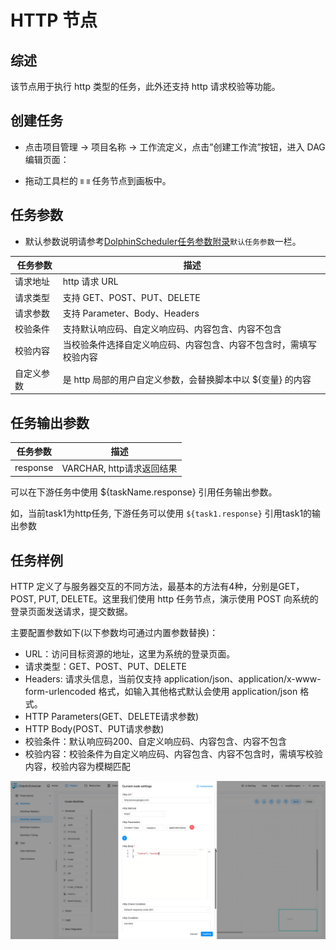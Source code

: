 # HTTP 节点

## 综述

该节点用于执行 http 类型的任务，此外还支持 http 请求校验等功能。

## 创建任务

- 点击项目管理 -> 项目名称 -> 工作流定义，点击”创建工作流”按钮，进入 DAG 编辑页面：

- 拖动工具栏的 <img src="../../../../img/tasks/icons/http_get.png" width="15"/> 任务节点到画板中。

## 任务参数

[//]: # (TODO: use the commented anchor below once our website template supports this syntax)
[//]: # (- 默认参数说明请参考[DolphinScheduler任务参数附录]&#40;appendix.md#默认任务参数&#41;`默认任务参数`一栏。)

- 默认参数说明请参考[DolphinScheduler任务参数附录](appendix.md)`默认任务参数`一栏。

| **任务参数** |               **描述**                |
|----------|-------------------------------------|
| 请求地址     | http 请求 URL                         |
| 请求类型     | 支持 GET、POST、PUT、DELETE              |
| 请求参数     | 支持 Parameter、Body、Headers           |
| 校验条件     | 支持默认响应码、自定义响应码、内容包含、内容不包含           |
| 校验内容     | 当校验条件选择自定义响应码、内容包含、内容不包含时，需填写校验内容   |
| 自定义参数    | 是 http 局部的用户自定义参数，会替换脚本中以 ${变量} 的内容 |

## 任务输出参数

| **任务参数** |       **描述**        |
|----------|---------------------|
| response | VARCHAR, http请求返回结果 |

可以在下游任务中使用 ${taskName.response} 引用任务输出参数。

如，当前task1为http任务, 下游任务可以使用 `${task1.response}` 引用task1的输出参数

## 任务样例

HTTP 定义了与服务器交互的不同方法，最基本的方法有4种，分别是GET，POST, PUT, DELETE。这里我们使用 http 任务节点，演示使用 POST 向系统的登录页面发送请求，提交数据。

主要配置参数如下(以下参数均可通过内置参数替换)：

- URL：访问目标资源的地址，这里为系统的登录页面。
- 请求类型：GET、POST、PUT、DELETE
- Headers: 请求头信息，当前仅支持 application/json、application/x-www-form-urlencoded 格式，如输入其他格式默认会使用 application/json 格式。
- HTTP Parameters(GET、DELETE请求参数)
- HTTP Body(POST、PUT请求参数)
- 校验条件：默认响应码200、自定义响应码、内容包含、内容不包含
- 校验内容：校验条件为自定义响应码、内容包含、内容不包含时，需填写校验内容，校验内容为模糊匹配

![http_task](../../../../img/tasks/demo/http_post.png)
